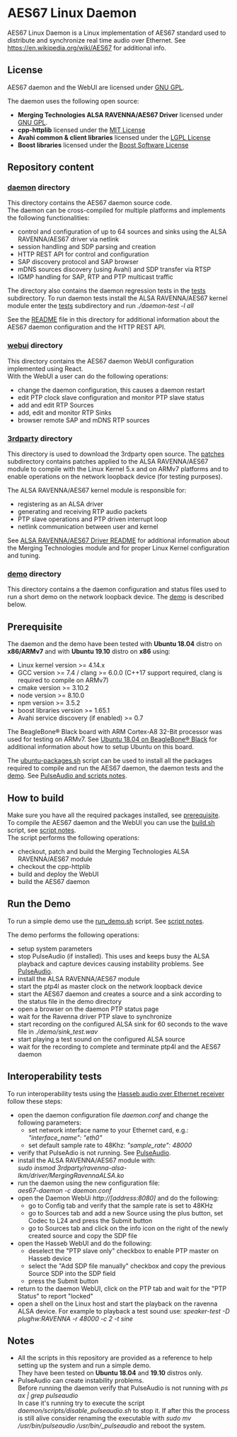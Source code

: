# AES67 Linux Daemon 

AES67 Linux Daemon is a Linux implementation of AES67 standard used to distribute and synchronize real time audio over Ethernet.
See https://en.wikipedia.org/wiki/AES67 for additional info.

## License ##

AES67 daemon and the WebUI are licensed under [GNU GPL](https://www.gnu.org/licenses/gpl-3.0.en.html).

The daemon uses the following open source:

* **Merging Technologies ALSA RAVENNA/AES67 Driver** licensed under [GNU GPL](https://www.gnu.org/licenses/gpl-3.0.en.html).
* **cpp-httplib** licensed under the [MIT License](https://github.com/yhirose/cpp-httplib/blob/master/LICENSE)
* **Avahi common & client libraries** licensed under the [LGPL License](https://github.com/lathiat/avahi/blob/master/LICENSE)
* **Boost libraries** licensed under the [Boost Software License](https://www.boost.org/LICENSE_1_0.txt)

## Repository content ##

### [daemon](daemon) directory ###

This directory contains the AES67 daemon source code.     
The daemon can be cross-compiled for multiple platforms and implements the following functionalities:

* control and configuration of up to 64 sources and sinks using the ALSA RAVENNA/AES67 driver via netlink
* session handling and SDP parsing and creation
* HTTP REST API for control and configuration
* SAP discovery protocol and SAP browser
* mDNS sources discovery (using Avahi) and SDP transfer via RTSP
* IGMP handling for SAP, RTP and PTP multicast traffic

The directory also contains the daemon regression tests in the [tests](daemon/tests) subdirectory.  To run daemon tests install the ALSA RAVENNA/AES67 kernel module enter the [tests](daemon/tests) subdirectory and run *./daemon-test -l all*    

See the [README](daemon/README.md) file in this directory for additional information about the AES67 daemon configuration and the HTTP REST API.

### [webui](webui) directory ###

This directory contains the AES67 daemon WebUI configuration implemented using React.    
With the WebUI a user can do the following operations:

* change the daemon configuration, this causes a daemon restart
* edit PTP clock slave configuration and monitor PTP slave status
* add and edit RTP Sources
* add, edit and monitor RTP Sinks
* browser remote SAP and mDNS RTP sources

### [3rdparty](3rdparty) directory ###

This directory is used to download the 3rdparty open source.
The [patches](3rdparty/patches) subdirectory contains patches applied to the ALSA RAVENNA/AES67 module to compile with the Linux Kernel 5.x and on ARMv7 platforms and to enable operations on the network loopback device (for testing purposes).

 The ALSA RAVENNA/AES67 kernel module is responsible for:

* registering as an ALSA driver
* generating and receiving RTP audio packets
* PTP slave operations and PTP driven interrupt loop
* netlink communication between user and kernel

See [ALSA RAVENNA/AES67 Driver README](https://bitbucket.org/MergingTechnologies/ravenna-alsa-lkm/src/master/README.md) for additional information about the Merging Technologies module and for proper Linux Kernel configuration and tuning.

### [demo](demo) directory ###

This directory contains a the daemon configuration and status files used to run a short demo on the network loopback device. The [demo](#demo) is described below.

## Prerequisite ##
<a name="prerequisite"></a>
The daemon and the demo have been tested with **Ubuntu 18.04** distro on **x86/ARMv7** and with **Ubuntu 19.10** distro on **x86** using:

* Linux kernel version >= 4.14.x
* GCC  version >= 7.4 / clang >= 6.0.0 (C++17 support required, clang is required to compile on ARMv7)
* cmake version >= 3.10.2
* node version >= 8.10.0
* npm version >= 3.5.2
* boost libraries version >= 1.65.1
* Avahi service discovery (if enabled) >= 0.7

The BeagleBone® Black board with ARM Cortex-A8 32-Bit processor was used for testing on ARMv7.
See [Ubuntu 18.04 on BeagleBone® Black](https://elinux.org/BeagleBoardUbuntu) for additional information about how to setup Ubuntu on this board.

The [ubuntu-packages.sh](ubuntu-packages.sh) script can be used to install all the packages required to compile and run the AES67 daemon, the daemon tests and the [demo](#demo). See [PulseAudio and scripts notes](#notes).
 
## How to build ##
Make sure you have all the required packages installed, see [prerequisite](#prerequisite).    
To compile the AES67 daemon and the WebUI you can use the [build.sh](build.sh) script, see [script notes](#notes).        
The script performs the following operations:    

* checkout, patch and build the Merging Technologies ALSA RAVENNA/AES67 module
* checkout the cpp-httplib
* build and deploy the WebUI
* build the AES67 daemon

## Run the Demo ##
<a name="demo"></a>
To run a simple demo use the [run\_demo.sh](run_demo.sh) script. See [script notes](#notes).

The demo performs the following operations:

* setup system parameters
* stop PulseAudio (if installed). This uses and keeps busy the ALSA playback and capture devices causing instability problems. See [PulseAudio](#notes).
* install the ALSA RAVENNA/AES67 module
* start the ptp4l as master clock on the network loopback device
* start the AES67 daemon and creates a source and a sink according to the status file in the demo directory
* open a browser on the daemon PTP status page
* wait for the Ravenna driver PTP slave to synchronize
* start recording on the configured ALSA sink for 60 seconds to the wave file in *./demo/sink_test.wav*
* start playing a test sound on the configured ALSA source
* wait for the recording to complete and terminate ptp4l and the AES67 daemon

## Interoperability tests ##
To run interoperability tests using the [Hasseb audio over Ethernet receiver](http://hasseb.fi/shop2/index.php?route=product/product&product_id=62) follow these steps:

* open the daemon configuration file *daemon.conf* and change the following parameters:
  * set network interface name to your Ethernet card, e.g.: *"interface\_name": "eth0"*
  * set default sample rate to 48Khz: *"sample\_rate": 48000*
* verify that PulseAdio is not running. See [PulseAudio](#notes).
* install the ALSA RAVENNA/AES67 module with:     
    *sudo insmod 3rdparty/ravenna-alsa-lkm/driver/MergingRavennaALSA.ko*
* run the daemon using the new configuration file:     
    *aes67-daemon -c daemon.conf*
* open the Daemon WebUi *http://[address:8080]* and do the following:
  * go to Config tab and verify that the sample rate is set to 48KHz
  * go to Sources tab and add a new Source using the plus button, set Codec to L24 and press the Submit button
  * go to Sources tab and click on the info icon on the right of the newly created source and copy the SDP file
* open the Hasseb WebUI and do the following:
  * deselect the "PTP slave only" checkbox to enable PTP master on Hasseb device
  * select the "Add SDP file manually" checkbox and copy the previous Source SDP into the SDP field
  * press the Submit button
* return to the daemon WebUI, click on the PTP tab and wait for the "PTP Status" to report "locked"
* open a shell on the Linux host and start the playback on the ravenna ALSA device. For example to playback a test sound use: *speaker-test -D plughw:RAVENNA -r 48000 -c 2 -t sine*

## Notes ##
<a name="notes"></a>

* All the scripts in this repository are provided as a reference to help setting up the system and run a simple demo.    
  They have been tested on **Ubuntu 18.04** and **19.10** distros only.    
* PulseAudio can create instability problems.    
Before running the daemon verify that PulseAudio is not running with  *ps ax | grep pulseaudio*     
In case it's running try to execute the script *daemon/scripts/disable_pulseaudio.sh* to stop it. If after this the process is still alive consider renaming the executable with *sudo mv /usr/bin/pulseaudio /usr/bin/_pulseaudio* and reboot the system.

